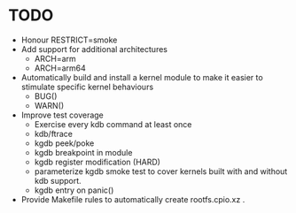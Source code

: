 TODO
====

 * Honour RESTRICT=smoke
 * Add support for additional architectures
   - ARCH=arm
   - ARCH=arm64
 * Automatically build and install a kernel module to make it easier to
   stimulate specific kernel behaviours
   - BUG()
   - WARN()
 * Improve test coverage
   - Exercise every kdb command at least once
   - kdb/ftrace
   - kgdb peek/poke
   - kgdb breakpoint in module
   - kgdb register modification (HARD)
   - parameterize kgdb smoke test to cover kernels built with and
     without kdb support.
   - kgdb entry on panic()
 * Provide Makefile rules to automatically create rootfs.cpio.xz .

